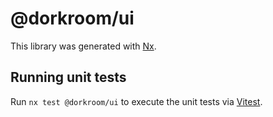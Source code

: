 # @dorkroom/ui

This library was generated with [Nx](https://nx.dev).

## Running unit tests

Run `nx test @dorkroom/ui` to execute the unit tests via [Vitest](https://vitest.dev/).
